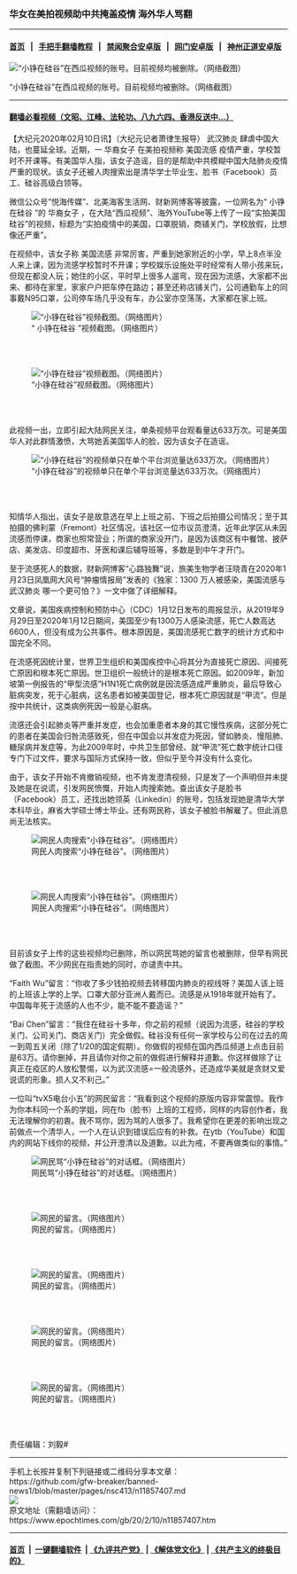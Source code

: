### 华女在美拍视频助中共掩盖疫情 海外华人骂翻
------------------------

#### [首页](https://github.com/gfw-breaker/banned-news1/blob/master/README.md) &nbsp;&nbsp;|&nbsp;&nbsp; [手把手翻墙教程](https://github.com/gfw-breaker/guides/wiki) &nbsp;&nbsp;|&nbsp;&nbsp; [禁闻聚合安卓版](https://github.com/gfw-breaker/bn-android) &nbsp;&nbsp;|&nbsp;&nbsp; [网门安卓版](https://github.com/oGate2/oGate) &nbsp;&nbsp;|&nbsp;&nbsp; [神州正道安卓版](https://github.com/SzzdOgate/update) 



<div><img alt="“小铮在硅谷”在西瓜视频的账号。目前视频均被删除。（网络截图）" class="aligncenter wp-post-image" src="https://i.epochtimes.com/assets/uploads/2020/02/79421c5e21ef766a47271f240a0854c8-600x400.jpg"/>
<div class="red16 caption">
 <p>
  “小铮在硅谷”在西瓜视频的账号。目前视频均被删除。（网络截图）
 </p>
</div>
</div><hr/>

#### [翻墙必看视频（文昭、江峰、法轮功、八九六四、香港反送中...）](http://167.172.214.107/home.html)

<div><p>
 【大纪元2020年02月10日讯】（大纪元记者萧律生报导）
 <ok href="https://www.epochtimes.com/gb/tag/%E6%AD%A6%E6%B1%89%E8%82%BA%E7%82%8E.html">
  武汉肺炎
 </ok>
 肆虐中国大陆，也蔓延全球。近期，一
 <ok href="https://www.epochtimes.com/gb/tag/%E5%8D%8E%E8%A3%94%E5%A5%B3%E5%AD%90.html">
  华裔女子
 </ok>
 在美拍视频称
 <ok href="https://www.epochtimes.com/gb/tag/%E7%BE%8E%E5%9B%BD%E6%B5%81%E6%84%9F.html">
  美国流感
 </ok>
 疫情严重，学校暂时不开课等。有美国华人指，该女子造谣，目的是帮助中共模糊中国大陆肺炎疫情严重的现状。该女子还被人肉搜索出是清华学士毕业生、脸书（Facebook）员工、硅谷高级白领等。
</p>
<p>
 微信公众号“悦海传媒”、北美海客生活网、财新网博客等披露，一位网名为“
 <ok href="https://www.epochtimes.com/gb/tag/%E5%B0%8F%E9%93%AE%E5%9C%A8%E7%A1%85%E8%B0%B7.html">
  小铮在硅谷
 </ok>
 ”的
 <ok href="https://www.epochtimes.com/gb/tag/%E5%8D%8E%E8%A3%94%E5%A5%B3%E5%AD%90.html">
  华裔女子
 </ok>
 ，在大陆“西瓜视频”、海外YouTube等上传了一段“实拍美国硅谷”的视频，标题为“实拍疫情中的美国，口罩脱销，商铺关门，学校放假，比想像还严重”。
</p>
<p>
 在视频中，该女子称
 <ok href="https://www.epochtimes.com/gb/tag/%E7%BE%8E%E5%9B%BD%E6%B5%81%E6%84%9F.html">
  美国流感
 </ok>
 非常厉害，严重到她家附近的小学，早上8点半没人来上课，因为流感学校暂时不开课；学校娱乐设施处平时经常有人带小孩来玩，但现在都没人玩；她住的小区，平时早上很多人遛弯，现在因为流感，大家都不出来、都待在家里，家家户户把车停在路边；甚至还称店铺关门，公司通勤车上的同事戴N95口罩，公司停车场几乎没有车，办公室亦空荡荡，大家都在家上班。
</p>
<figure class="wp-caption aligncenter" id="attachment_11858151" style="width: 600px">
 <ok href="http://i.epochtimes.com/assets/uploads/2020/02/0.png">
  <img alt="“小铮在硅谷”视频截图。（网络图片）" class="size-large wp-image-11858151" src="http://i.epochtimes.com/assets/uploads/2020/02/0-600x695.png"/>
 </ok>
 <br/><figcaption class="wp-caption-text">
  “
  <ok href="https://www.epochtimes.com/gb/tag/%E5%B0%8F%E9%93%AE%E5%9C%A8%E7%A1%85%E8%B0%B7.html">
   小铮在硅谷
  </ok>
  ”视频截图。（网络图片）
 </figcaption><br/>
</figure><br/>
<figure class="wp-caption aligncenter" id="attachment_11858156" style="width: 600px">
 <ok href="http://i.epochtimes.com/assets/uploads/2020/02/12-1.png">
  <img alt="“小铮在硅谷”视频截图。（网络图片）" class="size-large wp-image-11858156" src="http://i.epochtimes.com/assets/uploads/2020/02/12-1-600x736.png"/>
 </ok>
 <br/><figcaption class="wp-caption-text">
  “小铮在硅谷”视频截图。（网络图片）
 </figcaption><br/>
</figure><br/>
<p>
 此视频一出，立即引起大陆网民关注，单条视频平台观看量达633万次。可是美国华人对此群情激愤，大骂她丢美国华人的脸，因为该女子在造谣。
</p>
<figure class="wp-caption aligncenter" id="attachment_11858133" style="width: 450px">
 <ok href="http://i.epochtimes.com/assets/uploads/2020/02/mouru.jpg">
  <img alt="“小铮在硅谷”的视频单只在单个平台浏览量达633万次。（网络图片）" class="wp-image-11858133 size-medium" src="http://i.epochtimes.com/assets/uploads/2020/02/mouru-450x722.jpg"/>
 </ok>
 <br/><figcaption class="wp-caption-text">
  “小铮在硅谷”的视频单只在单个平台浏览量达633万次。（网络图片）
 </figcaption><br/>
</figure><br/>
<p>
 知情华人指出，该女子是故意选在早上上班之前、下班之后拍摄公司情况；至于其拍摄的佛利蒙（Fremont）社区情况，该社区一位市议员澄清，近年此学区从未因流感而停课，商家也照常营业；所谓的商家没开门，是因为该商区有中餐馆、披萨店、美发店、印度超市、牙医和课后辅导班等，多数是到中午才开门。
</p>
<p>
 至于流感死人的数据，财新网博客“心路独舞”说，旅美生物学者汪晓青在2020年1月23日凤凰网大风号“肿瘤情报局”发表的《独家：1300
 <wbr/>
 万人被感染，美国流感与
 <ok href="https://www.epochtimes.com/gb/tag/%E6%AD%A6%E6%B1%89%E8%82%BA%E7%82%8E.html">
  武汉肺炎
 </ok>
 哪一个更可怕？》一文中做了详细解释。
</p>
<p>
 文章说，美国疾病控制和预防中心（CDC）1月12日发布的周报显示，从2019年9月29日至2020年1月12日期间，美国至少有1300万人感染流感，死亡人数高达6600人，但没有成为公共事件。根本原因是，美国流感死亡数字的统计方式和中国完全不同。
</p>
<p>
 在流感死因统计里，世界卫生组织和美国疾控中心将其分为直接死亡原因、间接死亡原因和根本死亡原因。世卫组织一般统计的是根本死亡原因。如2009年，新加坡第一例报告的“甲型流感”H1N1死亡病例就是因流感造成严重肺炎，最后导致心脏病突发，死于心脏病，这名患者如被美国登记，根本死亡原因就是“甲流”。但是按中共统计，这类病例死因一般是心脏病。
</p>
<p>
 流感还会引起肺炎等严重并发症，也会加重患者本身的其它慢性疾病，这部分死亡的患者在美国会归咎流感致死，但在中国会以并发症为死因，譬如肺炎、慢阻肺、糖尿病并发症等，为此2009年时，中共卫生部曾经、就“甲流”死亡数字统计口径专门下过文件，要求与国际方式保持一致，但似乎至今并没有什么变化。
</p>
<p>
 由于，该女子开始不肯撤销视频，也不肯发澄清视频，只是发了一个声明但并未提及她是在说谎，引发网民愤慨，开始人肉搜索她。查出该女子是脸书（Facebook）员工，还找出她领英（Linkedin）的账号，包括发现她是清华大学本科毕业，麻省大学硕士博士毕业。还有网民称，该女子被脸书解雇了。但此消息尚无法核实。
</p>
<figure class="wp-caption aligncenter" id="attachment_11858135" style="width: 450px">
 <ok href="http://i.epochtimes.com/assets/uploads/2020/02/nouhr.jpg">
  <img alt="网民人肉搜索“小铮在硅谷”。（网络图片）" class="wp-image-11858135 size-medium" src="http://i.epochtimes.com/assets/uploads/2020/02/nouhr-450x234.jpg"/>
 </ok>
 <br/><figcaption class="wp-caption-text">
  网民人肉搜索“小铮在硅谷”。（网络图片）
 </figcaption><br/>
</figure><br/>
<figure class="wp-caption aligncenter" id="attachment_11858134" style="width: 450px">
 <ok href="http://i.epochtimes.com/assets/uploads/2020/02/nou-.jpg">
  <img alt="网民人肉搜索“小铮在硅谷”。（网络图片）" class="wp-image-11858134 size-medium" src="http://i.epochtimes.com/assets/uploads/2020/02/nou--450x336.jpg"/>
 </ok>
 <br/><figcaption class="wp-caption-text">
  网民人肉搜索“小铮在硅谷”。（网络图片）
 </figcaption><br/>
</figure><br/>
<p>
 目前该女子上传的这些视频均已删除，所以网民骂她的留言也被删除，但早有网民做了截图。不少网民在指责她的同时，亦谴责中共。
</p>
<p>
 “Faith Wu”留言：“你收了多少钱拍视频去转移国内肺炎的视线呀？美国人该上班的上班该上学的上学。口罩大部分亚洲人戴而已。流感是从1918年就开始有了。中国每年死于流感的人也不少，能不能不要造谣？”
</p>
<p>
 “Bai Chen”留言：“我住在硅谷十多年，你之前的视频（说因为流感，硅谷的学校关门、公司关门、商店关门）完全做假。硅谷没有任何一家学校与公司在过去的周一到周五关闭（除了1/20的国定假期）。你做假的视频在国内西瓜频道上点击目前是63万。请你删掉，并且请你对你之前的做假进行解释并道歉。你这样做除了让真正在疫区的人放松警惕，以为武汉流感=一般流感外，还造成华美就是贪财又爱说谎的形象。损人又不利己。”
</p>
<p>
 一位叫“tvX5电台小五”的网民留言：“我看到这个视频的原版内容非常震惊。我作为你本科同一个系的学姐，同在fb（脸书）上班的工程师，同样的内容创作者，我无法理解你的初衷。我不骂你，因为骂的人很多了。我希望你在更差的影响出现之前做点一个清华人，一个人在认识到错误后应有的补救。在ytb（YouTube）和国内的网站下线你的视频，并公开澄清以及道歉。以此为戒，不要再做类似的事情。”
</p>
<figure class="wp-caption aligncenter" id="attachment_11858128" style="width: 450px">
 <ok href="http://i.epochtimes.com/assets/uploads/2020/02/4f.jpg">
  <img alt="网民骂“小铮在硅谷”的对话框。（网络图片）" class="wp-image-11858128 size-medium" src="http://i.epochtimes.com/assets/uploads/2020/02/4f-450x1996.jpg"/>
 </ok>
 <br/><figcaption class="wp-caption-text">
  网民骂“小铮在硅谷”的对话框。（网络图片）
 </figcaption><br/>
</figure><br/>
<figure class="wp-caption aligncenter" id="attachment_11858129" style="width: 600px">
 <ok href="http://i.epochtimes.com/assets/uploads/2020/02/7485ad680ec26b2a694e096f40481eee.jpg">
  <img alt="网民的留言。（网络图片）" class="size-large wp-image-11858129" src="http://i.epochtimes.com/assets/uploads/2020/02/7485ad680ec26b2a694e096f40481eee-600x446.jpg"/>
 </ok>
 <br/><figcaption class="wp-caption-text">
  网民的留言。（网络图片）
 </figcaption><br/>
</figure><br/>
<figure class="wp-caption aligncenter" id="attachment_11858130" style="width: 600px">
 <ok href="http://i.epochtimes.com/assets/uploads/2020/02/bba119743353fdb78386f7250ea0236d.jpg">
  <img alt="网民的留言。（网络图片）" class="wp-image-11858130 size-large" src="http://i.epochtimes.com/assets/uploads/2020/02/bba119743353fdb78386f7250ea0236d-600x413.jpg"/>
 </ok>
 <br/><figcaption class="wp-caption-text">
  网民的留言。（网络图片）
 </figcaption><br/>
</figure><br/>
<figure class="wp-caption aligncenter" id="attachment_11858132" style="width: 450px">
 <ok href="http://i.epochtimes.com/assets/uploads/2020/02/aff.jpg">
  <img alt="网民的留言。（网络图片）" class="wp-image-11858132 size-medium" src="http://i.epochtimes.com/assets/uploads/2020/02/aff-450x1840.jpg"/>
 </ok>
 <br/><figcaption class="wp-caption-text">
  网民的留言。（网络图片）
 </figcaption><br/>
</figure><br/>
<figure class="wp-caption aligncenter" id="attachment_11858136" style="width: 600px">
 <ok href="http://i.epochtimes.com/assets/uploads/2020/02/youtube.jpg">
  <img alt="网民的留言。（网络图片）" class="wp-image-11858136 size-large" src="http://i.epochtimes.com/assets/uploads/2020/02/youtube-600x376.jpg"/>
 </ok>
 <br/><figcaption class="wp-caption-text">
  网民的留言。（网络图片）
 </figcaption><br/>
</figure><br/>
<p>
 责任编辑：刘毅#
</p>
</div>
<hr/>
手机上长按并复制下列链接或二维码分享本文章：<br/>
https://github.com/gfw-breaker/banned-news1/blob/master/pages/nsc413/n11857407.md <br/>
<a href='https://github.com/gfw-breaker/banned-news1/blob/master/pages/nsc413/n11857407.md'><img src='https://github.com/gfw-breaker/banned-news1/blob/master/pages/nsc413/n11857407.md.png'/></a> <br/>
原文地址（需翻墙访问）：https://www.epochtimes.com/gb/20/2/10/n11857407.htm


------------------------
#### [首页](https://github.com/gfw-breaker/banned-news1/blob/master/README.md) &nbsp;|&nbsp; [一键翻墙软件](https://github.com/gfw-breaker/nogfw/blob/master/README.md) &nbsp;| [《九评共产党》](https://github.com/gfw-breaker/9ping.md/blob/master/README.md#九评之一评共产党是什么) | [《解体党文化》](https://github.com/gfw-breaker/jtdwh.md/blob/master/README.md) | [《共产主义的终极目的》](https://github.com/gfw-breaker/gczydzjmd.md/blob/master/README.md)


<img src='http://gfw-breaker.win/banned-news/pages/nsc413/n11857407.md' width='0px' height='0px'/>